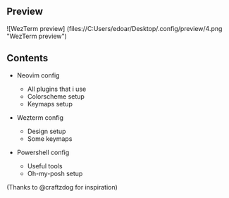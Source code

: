 ## Preview
![WezTerm preview] (files://C:Users/edoar/Desktop/.config/preview/4.png "WezTerm preview")

## Contents
- Neovim config
  - All plugins that i use
  - Colorscheme setup
  - Keymaps setup

- Wezterm config
  - Design setup
  - Some keymaps

- Powershell config
  - Useful tools
  - Oh-my-posh setup

(Thanks to @craftzdog for inspiration)

